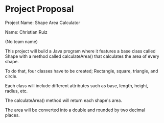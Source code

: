 # Project Proposal
Project Name: Shape Area Calculator

Name: Christian Ruiz

(No team name)

This project will build a Java program where it features a base class called Shape with a method called calculateArea() that calculates the area of every shape. 

To do that, four classes have to be created; Rectangle, square, triangle, and circle.

Each class will include different attributes such as base, length, height, radius, etc.

The calculateArea() method will return each shape's area.

The area will be converted into a double and rounded by two decimal places.
